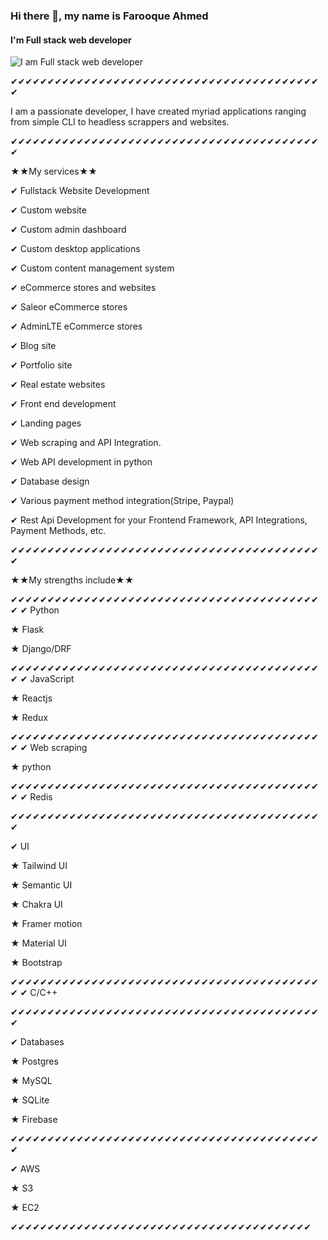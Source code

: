 ### Hi there 👋, my name is Farooque Ahmed
#### I'm Full stack web developer
![I am Full stack web developer](https://media-exp1.licdn.com/dms/image/C5616AQEtDw0WU1GDmQ/profile-displaybackgroundimage-shrink_200_800/0/1622716891874?e=1653523200&v=beta&t=3w9lQcYLzb72mxgSmv0KabYNNVOeGPRL-kaKXVgDaK4)

✔✔✔✔✔✔✔✔✔✔✔✔✔✔✔✔✔✔✔✔✔✔✔✔✔✔✔✔✔✔✔✔✔✔✔✔✔✔✔✔✔✔✔

I am a passionate developer, I have created myriad applications ranging from simple CLI to headless scrappers and websites.


✔✔✔✔✔✔✔✔✔✔✔✔✔✔✔✔✔✔✔✔✔✔✔✔✔✔✔✔✔✔✔✔✔✔✔✔✔✔✔✔✔✔✔


★★My services★★

✔ Fullstack Website Development


✔ Custom website

✔ Custom admin dashboard

✔ Custom desktop applications

✔ Custom content management system

✔ eCommerce stores and websites

✔ Saleor eCommerce stores

✔ AdminLTE eCommerce stores

✔ Blog site

✔ Portfolio site

✔ Real estate websites

✔ Front end development

✔ Landing pages

✔ Web scraping and API Integration.

✔ Web API development in python

✔ Database design

✔ Various payment method integration(Stripe, Paypal)

✔ Rest Api Development for your Frontend Framework, API Integrations, Payment Methods, etc.



✔✔✔✔✔✔✔✔✔✔✔✔✔✔✔✔✔✔✔✔✔✔✔✔✔✔✔✔✔✔✔✔✔✔✔✔✔✔✔✔✔✔✔

★★My strengths include★★






✔✔✔✔✔✔✔✔✔✔✔✔✔✔✔✔✔✔✔✔✔✔✔✔✔✔✔✔✔✔✔✔✔✔✔✔✔✔✔✔✔✔✔
✔ Python

★ Flask

★ Django/DRF





✔✔✔✔✔✔✔✔✔✔✔✔✔✔✔✔✔✔✔✔✔✔✔✔✔✔✔✔✔✔✔✔✔✔✔✔✔✔✔✔✔✔✔
✔ JavaScript

★ Reactjs

★ Redux





✔✔✔✔✔✔✔✔✔✔✔✔✔✔✔✔✔✔✔✔✔✔✔✔✔✔✔✔✔✔✔✔✔✔✔✔✔✔✔✔✔✔✔
✔ Web scraping

★ python



✔✔✔✔✔✔✔✔✔✔✔✔✔✔✔✔✔✔✔✔✔✔✔✔✔✔✔✔✔✔✔✔✔✔✔✔✔✔✔✔✔✔✔
✔ Redis




✔✔✔✔✔✔✔✔✔✔✔✔✔✔✔✔✔✔✔✔✔✔✔✔✔✔✔✔✔✔✔✔✔✔✔✔✔✔✔✔✔✔✔

✔ UI

★ Tailwind UI

★ Semantic UI

★ Chakra UI

★ Framer motion

★ Material UI

★ Bootstrap




✔✔✔✔✔✔✔✔✔✔✔✔✔✔✔✔✔✔✔✔✔✔✔✔✔✔✔✔✔✔✔✔✔✔✔✔✔✔✔✔✔✔✔
✔ C/C++





✔✔✔✔✔✔✔✔✔✔✔✔✔✔✔✔✔✔✔✔✔✔✔✔✔✔✔✔✔✔✔✔✔✔✔✔✔✔✔✔✔✔✔

✔ Databases

★ Postgres

★ MySQL

★ SQLite

★ Firebase




✔✔✔✔✔✔✔✔✔✔✔✔✔✔✔✔✔✔✔✔✔✔✔✔✔✔✔✔✔✔✔✔✔✔✔✔✔✔✔✔✔✔✔

✔ AWS

★ S3

★ EC2



✔✔✔✔✔✔✔✔✔✔✔✔✔✔✔✔✔✔✔✔✔✔✔✔✔✔✔✔✔✔✔✔✔✔✔✔✔✔✔✔✔






